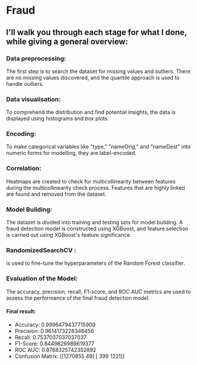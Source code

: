 # Fraud
## I'll walk you through each stage for what I done, while giving a general overview:
### Data preprocessing: 
The first step is to search the dataset for missing values and outliers. There are no missing values discovered, and the quantile approach is used to handle outliers.
### Data visualisation: 
To comprehend the distribution and find potential insights, the data is displayed using histograms and box plots.
### Encoding: 
To make categorical variables like "type," "nameOrig," and "nameDest" into numeric forms for modelling, they are label-encoded.
### Correlation:
Heatmaps are created to check for multicollinearity between features during the multicollinearity check process. Features that are highly linked are found and removed from the dataset.
### Model Building:
The dataset is divided into training and testing sets for model building. A fraud detection model is constructed using XGBoost, and feature selection is carried out using XGBoost's feature significance.
### RandomizedSearchCV :
is used to fine-tune the hyperparameters of the Random Forest classifier.
### Evaluation of the Model: 
The accuracy, precision, recall, F1-score, and ROC AUC metrics are used to assess the performance of the final fraud detection model.
#### Final result: 
- Accuracy: 0.9996479437715909
- Precision: 0.9614173228346456
- Recall: 0.7537037037037037
- F1-Score: 0.8449826989619377
- ROC AUC: 0.8768325742352892
- Confusion Matrix:
 [[1270855      49]
 [    399    1221]]
